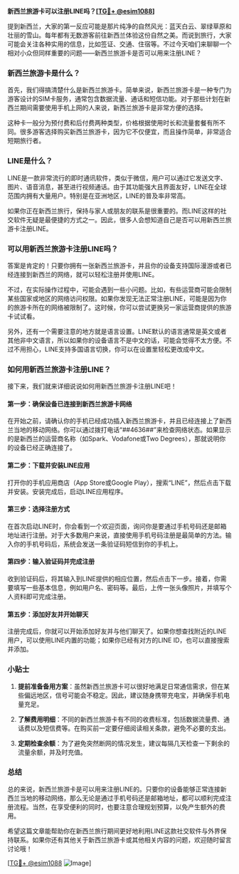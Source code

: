 **新西兰旅游卡可以注册LINE吗？[[TG💪+ @esim1088](https://t.me/s/esim1088)]**

提到新西兰，大家的第一反应可能是那片纯净的自然风光：蓝天白云、翠绿草原和壮丽的雪山。每年都有无数游客前往新西兰体验这份自然之美。而说到旅行，大家可能会关注各种实用的信息，比如签证、交通、住宿等。不过今天咱们来聊聊一个相对小众但同样重要的问题——新西兰旅游卡是否可以用来注册LINE？

### 新西兰旅游卡是什么？

首先，我们得搞清楚什么是新西兰旅游卡。简单来说，新西兰旅游卡是一种专门为游客设计的SIM卡服务，通常包含数据流量、通话和短信功能。对于那些计划在新西兰期间需要使用手机上网的人来说，新西兰旅游卡是非常方便的选择。

这种卡一般分为预付费和后付费两种类型，价格根据使用时长和流量套餐有所不同。很多游客选择购买新西兰旅游卡，因为它不仅便宜，而且操作简单，非常适合短期旅行者。

### LINE是什么？

LINE是一款非常流行的即时通讯软件，类似于微信，用户可以通过它发送文字、图片、语音消息，甚至进行视频通话。由于其功能强大且界面友好，LINE在全球范围内拥有大量用户。特别是在亚洲地区，LINE的普及率非常高。

如果你正在新西兰旅行，保持与家人或朋友的联系是很重要的。而LINE这样的社交软件无疑是最便捷的方式之一。因此，很多人会想知道自己是否可以用新西兰旅游卡注册LINE。

### 可以用新西兰旅游卡注册LINE吗？

答案是肯定的！只要你拥有一张新西兰旅游卡，并且你的设备支持国际漫游或者已经连接到新西兰的网络，就可以轻松注册并使用LINE。

不过，在实际操作过程中，可能会遇到一些小问题。比如，有些运营商可能会限制某些国家或地区的网络访问权限。如果你发现无法正常注册LINE，可能是因为你的旅游卡所在的网络被限制了。这时候，你可以尝试更换另一家运营商提供的旅游卡试试看。

另外，还有一个需要注意的地方就是语言设置。LINE默认的语言通常是英文或者其他非中文语言，所以如果你的设备语言不是中文的话，可能会觉得不太方便。不过不用担心，LINE支持多国语言切换，你可以在设置里轻松更改成中文。

### 如何用新西兰旅游卡注册LINE？

接下来，我们就来详细说说如何用新西兰旅游卡注册LINE吧！

#### 第一步：确保设备已连接到新西兰旅游卡网络

在开始之前，请确认你的手机已经成功插入新西兰旅游卡，并且已经连接上了新西兰当地的移动网络。你可以通过拨打电话“*#*#4636#*#*”来检查网络状态。如果显示的是新西兰的运营商名称（如Spark、Vodafone或Two Degrees），那就说明你的设备已经正确连接了。

#### 第二步：下载并安装LINE应用

打开你的手机应用商店（App Store或Google Play），搜索“LINE”，然后点击下载并安装。安装完成后，启动LINE应用程序。

#### 第三步：选择注册方式

在首次启动LINE时，你会看到一个欢迎页面，询问你是要通过手机号码还是邮箱地址进行注册。对于大多数用户来说，直接使用手机号码注册是最简单的方法。输入你的手机号码后，系统会发送一条验证码短信到你的手机上。

#### 第四步：输入验证码并完成注册

收到验证码后，将其输入到LINE提供的相应位置，然后点击下一步。接着，你需要填写一些基本信息，例如用户名、密码等。最后，上传一张头像照片，并填写个人资料即可完成注册。

#### 第五步：添加好友并开始聊天

注册完成后，你就可以开始添加好友并与他们聊天了。如果你想查找附近的LINE用户，可以使用LINE内置的功能；如果你已经有对方的LINE ID，也可以直接搜索并添加。

### 小贴士

1. **提前准备备用方案**：虽然新西兰旅游卡可以很好地满足日常通信需求，但在某些偏远地区，信号可能会不稳定。因此，建议随身携带充电宝，并确保手机电量充足。
   
2. **了解费用明细**：不同的新西兰旅游卡有不同的收费标准，包括数据流量费、通话费以及短信费等。在购买前一定要仔细阅读相关条款，避免不必要的支出。

3. **定期检查余额**：为了避免突然断网的情况发生，建议每隔几天检查一下剩余的流量余额，并及时充值。

### 总结

总的来说，新西兰旅游卡是可以用来注册LINE的。只要你的设备能够正常连接新西兰当地的移动网络，那么无论是通过手机号码还是邮箱地址，都可以顺利完成注册流程。当然，在享受便利的同时，也要注意合理规划预算，以免产生额外的费用。

希望这篇文章能帮助你在新西兰旅行期间更好地利用LINE这款社交软件与外界保持联系。如果你还有其他关于新西兰旅游卡或其他相关内容的问题，欢迎随时留言讨论哦！

[[TG💪+ @esim1088](https://t.me/s/esim1088) ![Image](https://i.postimg.cc/4NQfJmqS/Snipaste-2025-05-13-00-14-12.png)]